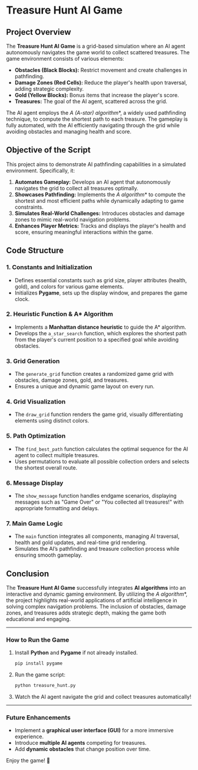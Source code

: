 # Treasure Hunt AI Game

## Project Overview
The **Treasure Hunt AI Game** is a grid-based simulation where an AI agent autonomously navigates the game world to collect scattered treasures. The game environment consists of various elements:

- **Obstacles (Black Blocks):** Restrict movement and create challenges in pathfinding.
- **Damage Zones (Red Cells):** Reduce the player's health upon traversal, adding strategic complexity.
- **Gold (Yellow Blocks):** Bonus items that increase the player's score.
- **Treasures:** The goal of the AI agent, scattered across the grid.

The AI agent employs the **A* (A-star) algorithm**, a widely used pathfinding technique, to compute the shortest path to each treasure. The gameplay is fully automated, with the AI efficiently navigating through the grid while avoiding obstacles and managing health and score.

## Objective of the Script
This project aims to demonstrate AI pathfinding capabilities in a simulated environment. Specifically, it:

1. **Automates Gameplay:** Develops an AI agent that autonomously navigates the grid to collect all treasures optimally.
2. **Showcases Pathfinding:** Implements the **A* algorithm** to compute the shortest and most efficient paths while dynamically adapting to game constraints.
3. **Simulates Real-World Challenges:** Introduces obstacles and damage zones to mimic real-world navigation problems.
4. **Enhances Player Metrics:** Tracks and displays the player's health and score, ensuring meaningful interactions within the game.

## Code Structure
### 1. Constants and Initialization
- Defines essential constants such as grid size, player attributes (health, gold), and colors for various game elements.
- Initializes **Pygame**, sets up the display window, and prepares the game clock.

### 2. Heuristic Function & A* Algorithm
- Implements a **Manhattan distance heuristic** to guide the A* algorithm.
- Develops the `a_star_search` function, which explores the shortest path from the player's current position to a specified goal while avoiding obstacles.

### 3. Grid Generation
- The `generate_grid` function creates a randomized game grid with obstacles, damage zones, gold, and treasures.
- Ensures a unique and dynamic game layout on every run.

### 4. Grid Visualization
- The `draw_grid` function renders the game grid, visually differentiating elements using distinct colors.

### 5. Path Optimization
- The `find_best_path` function calculates the optimal sequence for the AI agent to collect multiple treasures.
- Uses permutations to evaluate all possible collection orders and selects the shortest overall route.

### 6. Message Display
- The `show_message` function handles endgame scenarios, displaying messages such as "Game Over" or "You collected all treasures!" with appropriate formatting and delays.

### 7. Main Game Logic
- The `main` function integrates all components, managing AI traversal, health and gold updates, and real-time grid rendering.
- Simulates the AI’s pathfinding and treasure collection process while ensuring smooth gameplay.

## Conclusion
The **Treasure Hunt AI Game** successfully integrates **AI algorithms** into an interactive and dynamic gaming environment. By utilizing the **A* algorithm**, the project highlights real-world applications of artificial intelligence in solving complex navigation problems. The inclusion of obstacles, damage zones, and treasures adds strategic depth, making the game both educational and engaging.

---

### How to Run the Game
1. Install **Python** and **Pygame** if not already installed.
   ```sh
   pip install pygame
   ```
2. Run the game script:
   ```sh
   python treasure_hunt.py
   ```
3. Watch the AI agent navigate the grid and collect treasures automatically!

---

### Future Enhancements
- Implement a **graphical user interface (GUI)** for a more immersive experience.
- Introduce **multiple AI agents** competing for treasures.
- Add **dynamic obstacles** that change position over time.

Enjoy the game! 🚀

